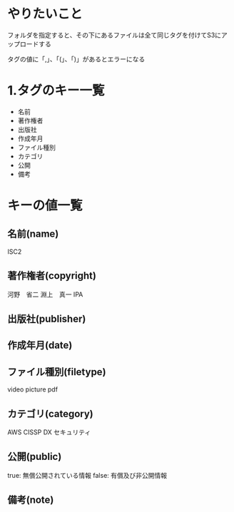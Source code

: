 # やりたいこと
フォルダを指定すると、その下にあるファイルは全て同じタグを付けてS3にアップロードする

タグの値に「,」、「(」、「)」があるとエラーになる

# 1.タグのキー一覧
* 名前
* 著作権者
* 出版社
* 作成年月
* ファイル種別
* カテゴリ
* 公開
* 備考

# キーの値一覧

## 名前(name)
ISC2

## 著作権者(copyright)
河野　省二
淵上　真一
IPA

## 出版社(publisher)

## 作成年月(date)

## ファイル種別(filetype)
video
picture
pdf

## カテゴリ(category)
AWS
CISSP
DX
セキュリティ

## 公開(public)
true: 無償公開されている情報
false: 有償及び非公開情報

## 備考(note)